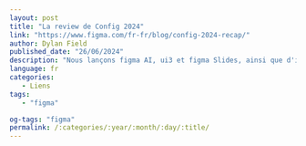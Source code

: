 ```yaml
---
layout: post
title: "La review de Config 2024"
link: "https://www.figma.com/fr-fr/blog/config-2024-recap/"
author: Dylan Field
published_date: "26/06/2024"
description: "Nous lançons figma AI, ui3 et figma Slides, ainsi que d'importantes mises à jour de Dev Mode et des améliorations de vos fonctionnalités préférées."
language: fr
categories:
   - Liens
tags:
   - "figma"

og-tags: "figma"
permalink: /:categories/:year/:month/:day/:title/
---
```

